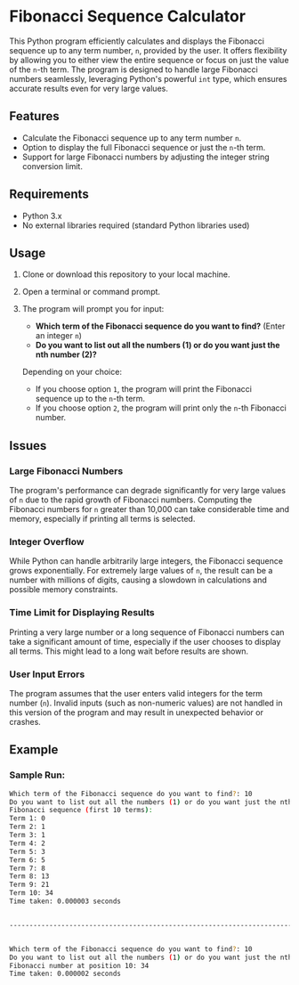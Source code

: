 # Fibonacci Sequence Calculator

This Python program efficiently calculates and displays the Fibonacci sequence up to any term number, `n`, provided by the user. It offers flexibility by allowing you to either view the entire sequence or focus on just the value of the `n`-th term. The program is designed to handle large Fibonacci numbers seamlessly, leveraging Python's powerful `int` type, which ensures accurate results even for very large values.


## Features
- Calculate the Fibonacci sequence up to any term number `n`.
- Option to display the full Fibonacci sequence or just the `n`-th term.
- Support for large Fibonacci numbers by adjusting the integer string conversion limit.

## Requirements
- Python 3.x
- No external libraries required (standard Python libraries used)

## Usage

1. Clone or download this repository to your local machine.
2. Open a terminal or command prompt.
3. The program will prompt you for input:
   - **Which term of the Fibonacci sequence do you want to find?** (Enter an integer `n`)
   - **Do you want to list out all the numbers (1) or do you want just the nth number (2)?**

   Depending on your choice:
   - If you choose option `1`, the program will print the Fibonacci sequence up to the `n`-th term.
   - If you choose option `2`, the program will print only the `n`-th Fibonacci number.
## Issues

### Large Fibonacci Numbers
The program's performance can degrade significantly for very large values of `n` due to the rapid growth of Fibonacci numbers. Computing the Fibonacci numbers for `n` greater than 10,000 can take considerable time and memory, especially if printing all terms is selected.

### Integer Overflow
While Python can handle arbitrarily large integers, the Fibonacci sequence grows exponentially. For extremely large values of `n`, the result can be a number with millions of digits, causing a slowdown in calculations and possible memory constraints.

### Time Limit for Displaying Results
Printing a very large number or a long sequence of Fibonacci numbers can take a significant amount of time, especially if the user chooses to display all terms. This might lead to a long wait before results are shown.

### User Input Errors
The program assumes that the user enters valid integers for the term number (`n`). Invalid inputs (such as non-numeric values) are not handled in this version of the program and may result in unexpected behavior or crashes.


## Example

### Sample Run:

```bash
Which term of the Fibonacci sequence do you want to find?: 10
Do you want to list out all the numbers (1) or do you want just the nth number (2): 1
Fibonacci sequence (first 10 terms):
Term 1: 0
Term 2: 1
Term 3: 1
Term 4: 2
Term 5: 3
Term 6: 5
Term 7: 8
Term 8: 13
Term 9: 21
Term 10: 34
Time taken: 0.000003 seconds


-------------------------------------------------------------------------------------------------------


Which term of the Fibonacci sequence do you want to find?: 10
Do you want to list out all the numbers (1) or do you want just the nth number (2): 2
Fibonacci number at position 10: 34
Time taken: 0.000002 seconds

